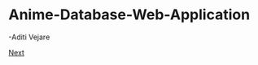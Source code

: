 # Anime-Database-Web-Application

-Aditi Vejare

[Next](https://github.com/adi-vejare/Anime-Database-Web-Application/blob/master/Scope_statement.pdf)

